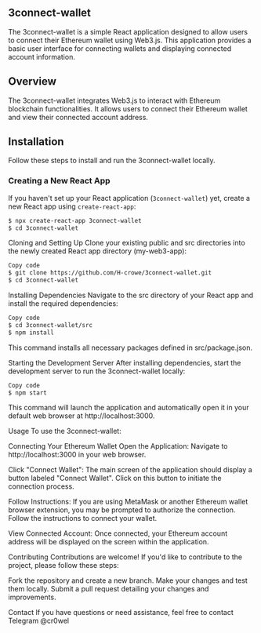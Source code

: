 
## 3connect-wallet

The 3connect-wallet is a simple React application designed to allow users to connect their Ethereum wallet using Web3.js. This application provides a basic user interface for connecting wallets and displaying connected account information.

## Overview

The 3connect-wallet integrates Web3.js to interact with Ethereum blockchain functionalities. It allows users to connect their Ethereum wallet and view their connected account address.


## Installation

Follow these steps to install and run the 3connect-wallet locally.

### Creating a New React App

If you haven't set up your React application (`3connect-wallet`) yet, create a new React app using `create-react-app`:

```bash
$ npx create-react-app 3connect-wallet
$ cd 3connect-wallet
```

Cloning and Setting Up
Clone your existing public and src directories into the newly created React app directory (my-web3-app):

```bash
Copy code
$ git clone https://github.com/H-crowe/3connect-wallet.git
$ cd 3connect-wallet
```

Installing Dependencies
Navigate to the src directory of your React app and install the required dependencies:

```bash
Copy code
$ cd 3connect-wallet/src
$ npm install
```
This command installs all necessary packages defined in src/package.json.

Starting the Development Server
After installing dependencies, start the development server to run the 3connect-wallet locally:

```bash
Copy code
$ npm start
```

This command will launch the application and automatically open it in your default web browser at http://localhost:3000.

Usage
To use the 3connect-wallet:

Connecting Your Ethereum Wallet
Open the Application: Navigate to http://localhost:3000 in your web browser.

Click "Connect Wallet": The main screen of the application should display a button labeled "Connect Wallet". Click on this button to initiate the connection process.

Follow Instructions: If you are using MetaMask or another Ethereum wallet browser extension, you may be prompted to authorize the connection. Follow the instructions to connect your wallet.

View Connected Account: Once connected, your Ethereum account address will be displayed on the screen within the application.

Contributing
Contributions are welcome! If you'd like to contribute to the project, please follow these steps:

Fork the repository and create a new branch.
Make your changes and test them locally.
Submit a pull request detailing your changes and improvements.


Contact
If you have questions or need assistance, feel free to contact Telegram @cr0wel
